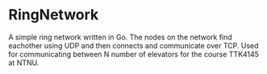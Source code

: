 # RingNetwork
A simple ring network written in Go. The nodes on the network find eachother using UDP and then connects and communicate over TCP.
Used for communicating between N number of elevators for the course TTK4145 at NTNU.
